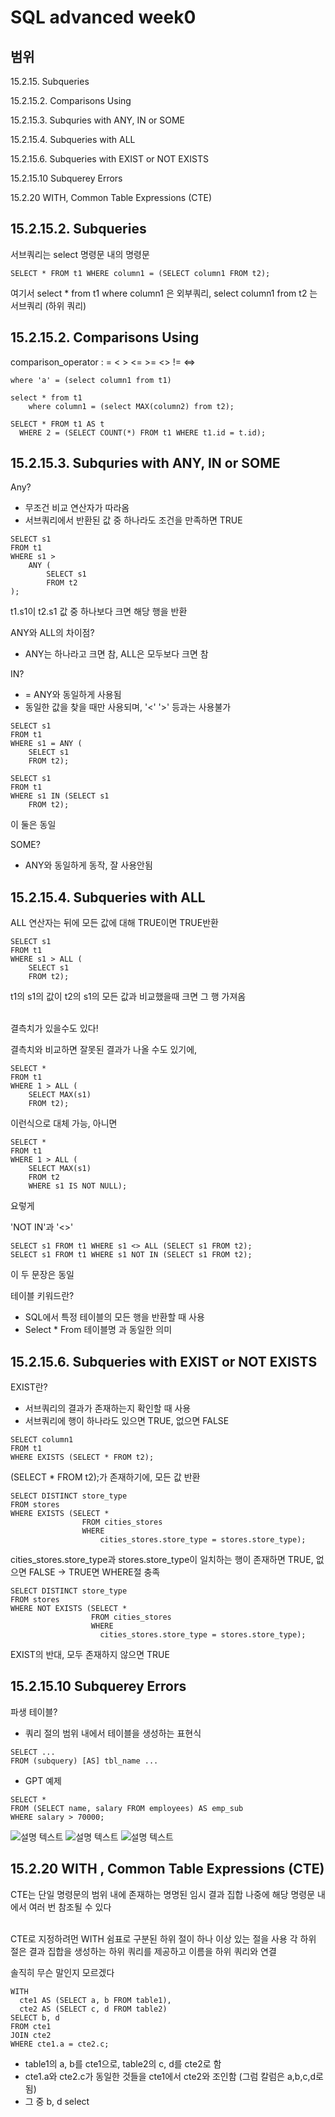 # SQL advanced week0
## 범위
15.2.15. Subqueries

15.2.15.2. Comparisons Using

15.2.15.3. Subquries with ANY, IN or SOME

15.2.15.4. Subqueries with ALL

15.2.15.6. Subqueries with EXIST or NOT EXISTS

15.2.15.10 Subquerey Errors

15.2.20 WITH, Common Table Expressions (CTE)

## 15.2.15.2. Subqueries
서브쿼리는 select 명령문 내의 명령문
```
SELECT * FROM t1 WHERE column1 = (SELECT column1 FROM t2);
```
여기서 select * from t1 where column1 은 외부쿼리,
select column1 from t2 는 서브쿼리 (하위 쿼리)

## 15.2.15.2. Comparisons Using
comparison_operator : = < > <= >= <> != <=>
```
where 'a' = (select column1 from t1)
```
```
select * from t1
    where column1 = (select MAX(column2) from t2);
```
```
SELECT * FROM t1 AS t
  WHERE 2 = (SELECT COUNT(*) FROM t1 WHERE t1.id = t.id);
```

## 15.2.15.3. Subquries with ANY, IN or SOME
Any?

- 무조건 비교 연산자가 따라옴
- 서브쿼리에서 반환된 값 중 하나라도 조건을 만족하면 TRUE

```
SELECT s1
FROM t1 
WHERE s1 > 
    ANY (
        SELECT s1
        FROM t2
);
```
t1.s1이 t2.s1 값 중 하나보다 크면 해당 행을 반환

ANY와 ALL의 차이점?
- ANY는 하나라고 크면 참, ALL은 모두보다 크면 참

IN?

- = ANY와 동일하게 사용됨
- 동일한 값을 찾을 때만 사용되며, '<' '>' 등과는 사용불가
```
SELECT s1
FROM t1
WHERE s1 = ANY (
    SELECT s1
    FROM t2);

SELECT s1
FROM t1
WHERE s1 IN (SELECT s1
    FROM t2);
```
이 둘은 동일

SOME?

- ANY와 동일하게 동작, 잘 사용안됨

## 15.2.15.4. Subqueries with ALL
ALL 연산자는 뒤에 모든 값에 대해 TRUE이면 TRUE반환
```
SELECT s1
FROM t1
WHERE s1 > ALL (
    SELECT s1
    FROM t2);
```
t1의 s1의 값이 t2의 s1의 모든 값과 비교했을때 크면 그 행 가져옴

<br/>
결측치가 있을수도 있다!

결측치와 비교하면 잘못된 결과가 나올 수도 있기에,
```
SELECT *
FROM t1
WHERE 1 > ALL (
    SELECT MAX(s1)
    FROM t2);
```
이런식으로 대체 가능, 아니면
```
SELECT *
FROM t1
WHERE 1 > ALL (
    SELECT MAX(s1)
    FROM t2
    WHERE s1 IS NOT NULL);
```
요렇게

'NOT IN'과 '<>'
```
SELECT s1 FROM t1 WHERE s1 <> ALL (SELECT s1 FROM t2);
SELECT s1 FROM t1 WHERE s1 NOT IN (SELECT s1 FROM t2);
```
이 두 문장은 동일

테이블 키워드란?
<br/>

- SQL에서 특정 테이블의 모든 행을 반환할 때 사용
- Select * From 테이블명 과 동일한 의미

## 15.2.15.6. Subqueries with EXIST or NOT EXISTS
EXIST란?

- 서브쿼리의 결과가 존재하는지 확인할 때 사용
- 서브쿼리에 행이 하나라도 있으면 TRUE, 없으면 FALSE

```
SELECT column1
FROM t1
WHERE EXISTS (SELECT * FROM t2);
```
(SELECT * FROM t2);가 존재하기에, 모든 값 반환

```
SELECT DISTINCT store_type
FROM stores
WHERE EXISTS (SELECT *
                FROM cities_stores
                WHERE 
                    cities_stores.store_type = stores.store_type);
```
cities_stores.store_type과 stores.store_type이 일치하는 행이 존재하면 TRUE,
없으면 FALSE
-> TRUE면 WHERE절 충족

```
SELECT DISTINCT store_type
FROM stores
WHERE NOT EXISTS (SELECT *
                  FROM cities_stores
                  WHERE
                    cities_stores.store_type = stores.store_type);
```
EXIST의 반대, 모두 존재하지 않으면 TRUE

## 15.2.15.10 Subquerey Errors
파생 테이블?

- 쿼리 절의 범위 내에서 테이블을 생성하는 표현식
```
SELECT ...
FROM (subquery) [AS] tbl_name ...
```

- GPT 예제
```
SELECT *
FROM (SELECT name, salary FROM employees) AS emp_sub
WHERE salary > 70000;
```
![설명 텍스트](./img/03172054.png)
![설명 텍스트](./img/03172055.png)
![설명 텍스트](./img/03172056.png)

## 15.2.20 WITH , Common Table Expressions (CTE)
CTE는 단일 명령문의 범위 내에 존재하는 명명된 임시 결과 집합
나중에 해당 명령문 내에서 여러 번 참조될 수 있다

<br/>
CTE로 지정하려먼 WITH 쉼표로 구분된 하위 절이 하나 이상 있는 절을 사용
각 하위 절은 결과 집합을 생성하는 하위 쿼리를 제공하고 이름을 하위 쿼리와 연결

솔직히 무슨 말인지 모르겠다

```
WITH
  cte1 AS (SELECT a, b FROM table1),
  cte2 AS (SELECT c, d FROM table2)
SELECT b, d
FROM cte1
JOIN cte2
WHERE cte1.a = cte2.c;
```
- table1의 a, b를 cte1으로, table2의 c, d를 cte2로 함
- cte1.a와 cte2.c가 동일한 것들을 cte1에서 cte2와 조인함 (그럼 칼럼은 a,b,c,d로 됨)
- 그 중 b, d select